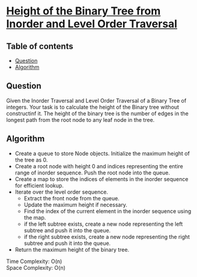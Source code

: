 # [Height of the Binary Tree from Inorder and Level Order Traversal](https://www.codingninjas.com/studio/problems/height-of-the-binary-tree-from-inorder-and-level-order-traversal_8230730?challengeSlug=striver-sde-challenge&leftPanelTab=0)

## Table of contents
- [Question](#question)
- [Algorithm](#algorithm)

## Question
Given the Inorder Traversal and Level Order Traversal of a Binary Tree of integers. Your task is to calculate the height of the Binary tree without constructinf it. The height of the binary tree is the number of edges in the longest path from the root node to any leaf node in the tree. 

## Algorithm
- Create a queue to store Node objects. Initialize the maximum height of the tree as 0.
- Create a root node with height 0 and indices representing the entire range of inorder sequence. Push the root node into the queue.
- Create a map to store the indices of elements in the inorder sequence for efficient lookup.
- Iterate over the level order sequence.
    - Extract the front node from the queue.
    - Update the maximum height if necessary.
    - Find the index of the current element in the inorder sequence using the map.
    - if the left subtree exists, create a new node representing the left subtree and push it into the queue.
    - if the right subtree exists, create a new node representing the right subtree and push it into the queue.
- Return the maximum height of the binary tree.

Time Complexity: O(n)</br>
Space Complexity: O(n)